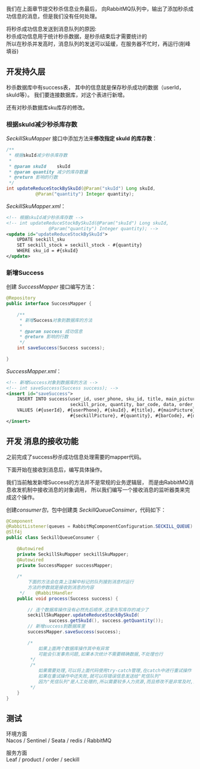 
我们在上面章节提交秒杀信息业务最后，
向RabbitMQ队列中，输出了添加秒杀成功信息的消息，但是我们没有任何处理。
  
将秒杀成功信息发送到消息队列的原因:  
秒杀成功信息用于统计秒杀数据，是秒杀结束后才需要统计的  
所以在秒杀并发高时，消息队列的发送可以延缓，在服务器不忙时，再运行(削峰填谷)


## 开发持久层  
  
秒杀数据库中有success表，
其中的信息就是保存秒杀成功的数据（userId，skuId等）。
我们要连接数据库，对这个表进行新增。

还有对秒杀数据库sku库存的修改。


### 根据skuId减少秒杀库存数

*SeckillSkuMapper* 接口中添加方法来**修改指定 skuId 的库存数**：
```java
/**  
 * 根据skuId减少秒杀库存数
 *  
 * @param skuId    skuId  
 * @param quantity 减少的库存数量  
 * @return 影响的行数  
 */  
int updateReduceStockBySkuId(@Param("skuId") Long skuId,  
           @Param("quantity") Integer quantity);
```


*SeckillSkuMapper.xml*：
```xml
<!-- 根据skuId减少秒杀库存数 -->  
<!-- int updateReduceStockBySkuId(@Param("skuId") Long skuId,  
                @Param("quantity") Integer quantity); -->
<update id="updateReduceStockBySkuId">
    UPDATE seckill_sku
    SET seckill_stock = seckill_stock - #{quantity}
    WHERE sku_id = #{skuId}
</update>
```


### 新增Success

创建 *SuccessMapper* 接口编写方法：
```java
@Repository  
public interface SuccessMapper {  
  
    /**  
     * 新增Success对象到数据库的方法  
     *  
     * @param success 成功信息  
     * @return 影响的行数  
     */  
    int saveSuccess(Success success);  
  
}
```


*SuccessMapper.xml*：
```xml
<!-- 新增Success对象到数据库的方法 -->  
<!-- int saveSuccess(Success success); -->  
<insert id="saveSuccess">  
    INSERT INTO success(user_id, user_phone, sku_id, title, main_picture,                        
					    seckill_price, quantity, bar_code, data, order_sn)    
    VALUES (#{userId}, #{userPhone}, #{skuId}, #{title}, #{mainPicture},            
					    #{seckillPicture}, #{quantity}, #{barCode}, #{data}, #{orderSn})
</insert>
```


## 开发 消息的接收功能

之前完成了success秒杀成功信息处理需要的mapper代码。

下面开始在接收到消息后，编写具体操作。

我们当前触发新增Success的方法并不是常规的业务逻辑层，
而是由RabbitMQ消息收发机制中接收消息的对象调用，
所以我们编写一个接收消息的监听器类来完成这个操作。

创建*consumer包*，包中创建类 *SeckillQueueConsimer*，代码如下：
```java
@Component  
@RabbitListener(queues = RabbitMqComponentConfiguration.SECKILL_QUEUE)  
@Slf4j  
public class SeckillQueueConsumer {  
  
    @Autowired  
    private SeckillSkuMapper seckillSkuMapper;  
    @Autowired  
    private SuccessMapper successMapper;  
  
    /*  
        下面的方法会在类上注解中标记的队列接到消息时运行  
        方法的参数就是接收到消息的内容  
     */    @RabbitHandler  
    public void process(Success success) {  
  
        // 连个数据库操作没有必然先后顺序,这里先写库存的减少了  
        seckillSkuMapper.updateReduceStockBySkuId(  
                success.getSkuId(), success.getQuantity());  
        // 新增success到数据库里  
        successMapper.saveSuccess(success);  
          
        /*
            如果上面两个数据库操作其中有异常
            可能会引发事务问题,如果本次统计不需要精确数据,不处理也行
         */
         /*
	        如果需要处理,可以将上面代码使用try-catch管理,在catch中进行重试操作
            如果在重试操作中还失败,就可以将错误信息发送给"死信队列"
            因为"死信队列"是人工处理的,所以需要较多人力资源,而且修改不是非常及时,实际开发中慎用
         */
    }
}
```


## 测试

环境方面  
Nacos / Sentinel / Seata / redis / RabbitMQ  

服务方面  
Leaf / product / order / seckill